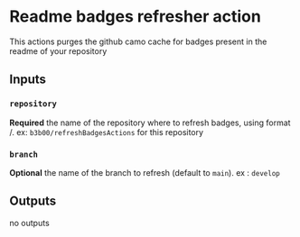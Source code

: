 # Readme badges refresher action

This actions purges the github camo cache for badges present in the readme of your repository

## Inputs

### `repository`

**Required** the name of the repository where to refresh badges, using format <user>/<repository>. ex: `b3b00/refreshBadgesActions` for this repository

### `branch`

**Optional** the name of the branch to refresh (default to `main`). ex : `develop` 



## Outputs

 no outputs
